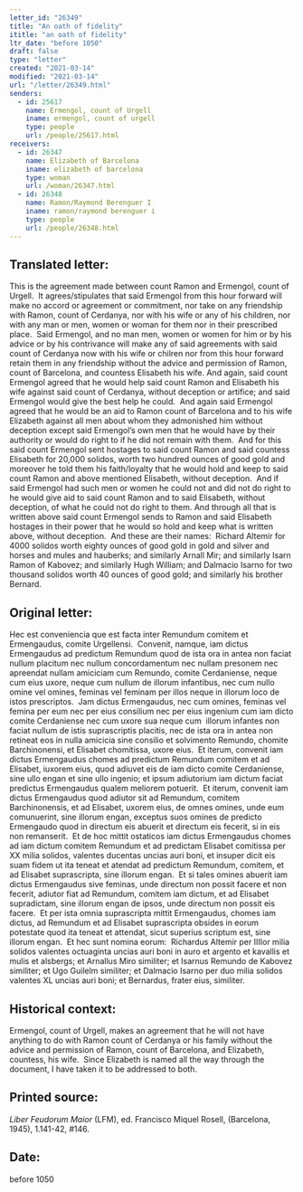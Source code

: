 ```yaml
---
letter_id: "26349"
title: "An oath of fidelity"
ititle: "an oath of fidelity"
ltr_date: "before 1050"
draft: false
type: "letter"
created: "2021-03-14"
modified: "2021-03-14"
url: "/letter/26349.html"
senders:
  - id: 25617
    name: Ermengol, count of Urgell
    iname: ermengol, count of urgell
    type: people
    url: /people/25617.html
receivers:
  - id: 26347
    name: Elizabeth of Barcelona
    iname: elizabeth of barcelona
    type: woman
    url: /woman/26347.html
  - id: 26348
    name: Ramon/Raymond Berenguer I
    iname: ramon/raymond berenguer i
    type: people
    url: /people/26348.html
---
```

<h2> Translated letter:</h2><p>This is the agreement made between count Ramon and Ermengol, count of Urgell.&nbsp; It agrees/stipulates that said Ermengol from this hour forward will make no accord or agreement or commitment, nor take on any friendship with Ramon, count of Cerdanya, nor with his wife or any of his children, nor with any man or men, women or woman for them nor in their prescribed place.&nbsp; Said Ermengol, and no man men, women or women for him or by his advice or by his contrivance will make any of said agreements with said count of Cerdanya now with his wife or chilren nor from this hour forward retain them in any friendship without the advice and permission of Ramon, count of Barcelona, and countess Elisabeth his wife. And again, said count Ermengol agreed that he would help said count Ramon and Elisabeth his wife against said count of Cerdanya, without deception or artifice; and said Ermengol would give the best help he could.&nbsp; And again said Ermengol agreed that he would be an aid to Ramon count of Barcelona and to his wife Elizabeth against all men about whom they admonished him without deception except said Ermengol’s own men that he would have by their authority or would do right to if he did not remain with them.&nbsp; And for this said count Ermengol sent hostages to said count Ramon and said countess Elisabeth for 20,000 solidos, worth two hundred ounces of good gold and moreover he told them his faith/loyalty that he would hold and keep to said count Ramon and above mentioned Elisabeth, without deception.&nbsp; And if said Ermengol had such men or women he could not and did not do right to he would give aid to said count Ramon and to said Elisabeth, without deception, of what he could not do right to them. And through all that is written above said count Ermengol sends to Ramon and said Elisabeth hostages in their power that he would so hold and keep what is written above, without deception.&nbsp; And these are their names:&nbsp; Richard Altemir for 4000 solidos worth eighty ounces of good gold in gold and silver and horses and mules and hauberks; and similarly Arnall Mir; and similarly Isarn Ramon of Kabovez; and similarly Hugh William; and Dalmacio Isarno for two thousand solidos worth 40 ounces of good gold; and similarly his brother Bernard.</p><h2 class="mt-4"> Original letter:</h2><p>Hec est conveniencia que est facta inter Remundum comitem et Ermengaudus, comite Urgellensi.&nbsp; Convenit, namque, iam dictus Ermengaudus ad predictum Remundum quod de ista ora in antea non faciat nullum placitum nec nullum concordamentum nec nullam presonem nec apreendat nullam amiciciam cum Remundo, comite Cerdaniense, neque cum eius uxore, neque cum nullum de illorum infantibus, nec cum nullo omine vel omines, feminas vel feminam per illos neque in illorum loco de istos prescriptos.&nbsp; Jam dictus Ermengaudus, nec cum omines, feminas vel femina per eum nec per eius consilium nec per eius ingenium cum iam dicto comite Cerdaniense nec cum uxore sua neque cum&nbsp; illorum infantes non faciat nullum de istis suprascriptis placitis, nec de ista ora in antea non retineat eos in nulla amicicia sine consilio et solvimento Remundo, chomite Barchinonensi, et Elisabet chomitissa, uxore eius.&nbsp; Et iterum, convenit iam dictus Ermengaudus chomes ad predictum Remundum comitem et ad Elisabet, iuxorem eius, quod adiuvet eis de iam dicto comite Cerdaniense, sine ullo engan et sine ullo ingenio; et ipsum adiutorium iam dictum faciat predictus Ermengaudus qualem meliorem potuerit.&nbsp; Et iterum, convenit iam dictus Ermengaudus quod adiutor sit ad Remundum, comitem Barchinonensis, et ad Elisabet, uxorem eius, de omnes omines, unde eum comunuerint, sine illorum engan, exceptus suos omines de predicto Ermengaudo quod in directum eis abuerit et directum eis fecerit, si in eis non remanserit.&nbsp; Et de hoc mittit ostaticos iam dictus Ermengaudus chomes ad iam dictum comitem Remundum et ad predictam Elisabet comitissa per XX milia solidos, valentes ducentas uncias auri boni, et insuper dicit eis suam fidem ut ita teneat et atendat ad predictum Remundum, comitem, et ad Elisabet suprascripta, sine illorum engan.&nbsp; Et si tales omines abuerit iam dictus Ermengaudus sive feminas, unde directum non possit facere et non fecerit, adiutor fiat ad Remundum, comitem iam dictum, et ad Elisabet supradictam, sine illorum engan de ipsos, unde directum non possit eis facere.&nbsp; Et per ista omnia suprascripta mittit Ermengaudus, chomes iam dictus, ad Remundum et ad Elisabet suprascripta obsides in eorum potestate quod ita teneat et attendat, sicut superius scriptum est, sine illorum engan.&nbsp; Et hec sunt nomina eorum:&nbsp; Richardus Altemir per IIIIor milia solidos valentes octuaginta uncias auri boni in auro et argento et kavallis et mulis et alsbergs; et Arnallus Miro similiter; et Isarnus Remundo de Kabovez similiter; et Ugo Guilelm similiter; et Dalmacio Isarno per duo milia solidos valentes XL uncias auri boni; et Bernardus, frater eius, similiter.&nbsp;</p><h2 class="mt-4"> Historical context:</h2><p>Ermengol, count of Urgell, makes an agreement that he will not have anything to do with Ramon count of Cerdanya or his family without the advice and permission of Ramon, count of Barcelona, and Elizabeth, countess, his wife.&nbsp; Since Elizabeth is named all the way through the document, I have taken it to be addressed to both.&nbsp;</p><h2 class="mt-4"> Printed source:</h2><p><i>Liber Feudorum Maior</i> (LFM), ed. Francisco Miquel Rosell, (Barcelona, 1945),&nbsp;1.141-42, #146.</p><h2 class="mt-4"> Date:</h2>before 1050
